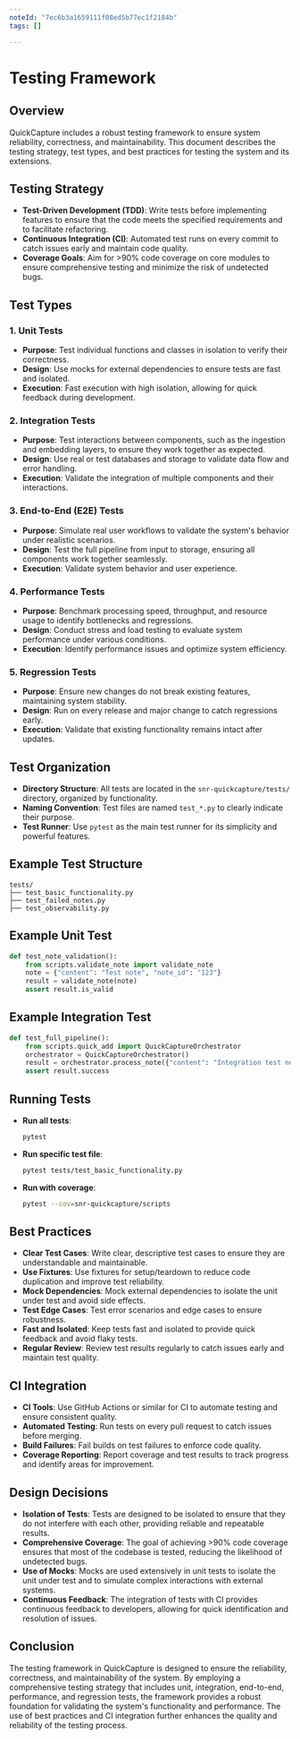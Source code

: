 ```yaml
---
noteId: "7ec6b3a1659111f08ed5b77ec1f2184b"
tags: []

---
```


# Testing Framework

## Overview

QuickCapture includes a robust testing framework to ensure system reliability, correctness, and maintainability. This document describes the testing strategy, test types, and best practices for testing the system and its extensions.

## Testing Strategy

- **Test-Driven Development (TDD)**: Write tests before implementing features to ensure that the code meets the specified requirements and to facilitate refactoring.
- **Continuous Integration (CI)**: Automated test runs on every commit to catch issues early and maintain code quality.
- **Coverage Goals**: Aim for >90% code coverage on core modules to ensure comprehensive testing and minimize the risk of undetected bugs.

## Test Types

### 1. Unit Tests
- **Purpose**: Test individual functions and classes in isolation to verify their correctness.
- **Design**: Use mocks for external dependencies to ensure tests are fast and isolated.
- **Execution**: Fast execution with high isolation, allowing for quick feedback during development.

### 2. Integration Tests
- **Purpose**: Test interactions between components, such as the ingestion and embedding layers, to ensure they work together as expected.
- **Design**: Use real or test databases and storage to validate data flow and error handling.
- **Execution**: Validate the integration of multiple components and their interactions.

### 3. End-to-End (E2E) Tests
- **Purpose**: Simulate real user workflows to validate the system's behavior under realistic scenarios.
- **Design**: Test the full pipeline from input to storage, ensuring all components work together seamlessly.
- **Execution**: Validate system behavior and user experience.

### 4. Performance Tests
- **Purpose**: Benchmark processing speed, throughput, and resource usage to identify bottlenecks and regressions.
- **Design**: Conduct stress and load testing to evaluate system performance under various conditions.
- **Execution**: Identify performance issues and optimize system efficiency.

### 5. Regression Tests
- **Purpose**: Ensure new changes do not break existing features, maintaining system stability.
- **Design**: Run on every release and major change to catch regressions early.
- **Execution**: Validate that existing functionality remains intact after updates.

## Test Organization

- **Directory Structure**: All tests are located in the `snr-quickcapture/tests/` directory, organized by functionality.
- **Naming Convention**: Test files are named `test_*.py` to clearly indicate their purpose.
- **Test Runner**: Use `pytest` as the main test runner for its simplicity and powerful features.

## Example Test Structure
```
tests/
├── test_basic_functionality.py
├── test_failed_notes.py
├── test_observability.py
```

## Example Unit Test
```python
def test_note_validation():
    from scripts.validate_note import validate_note
    note = {"content": "Test note", "note_id": "123"}
    result = validate_note(note)
    assert result.is_valid
```

## Example Integration Test
```python
def test_full_pipeline():
    from scripts.quick_add import QuickCaptureOrchestrator
    orchestrator = QuickCaptureOrchestrator()
    result = orchestrator.process_note({"content": "Integration test note"})
    assert result.success
```

## Running Tests

- **Run all tests**:
  ```bash
  pytest
  ```
- **Run specific test file**:
  ```bash
  pytest tests/test_basic_functionality.py
  ```
- **Run with coverage**:
  ```bash
  pytest --cov=snr-quickcapture/scripts
  ```

## Best Practices
- **Clear Test Cases**: Write clear, descriptive test cases to ensure they are understandable and maintainable.
- **Use Fixtures**: Use fixtures for setup/teardown to reduce code duplication and improve test reliability.
- **Mock Dependencies**: Mock external dependencies to isolate the unit under test and avoid side effects.
- **Test Edge Cases**: Test error scenarios and edge cases to ensure robustness.
- **Fast and Isolated**: Keep tests fast and isolated to provide quick feedback and avoid flaky tests.
- **Regular Review**: Review test results regularly to catch issues early and maintain test quality.

## CI Integration
- **CI Tools**: Use GitHub Actions or similar for CI to automate testing and ensure consistent quality.
- **Automated Testing**: Run tests on every pull request to catch issues before merging.
- **Build Failures**: Fail builds on test failures to enforce code quality.
- **Coverage Reporting**: Report coverage and test results to track progress and identify areas for improvement.

## Design Decisions

- **Isolation of Tests**: Tests are designed to be isolated to ensure that they do not interfere with each other, providing reliable and repeatable results.
- **Comprehensive Coverage**: The goal of achieving >90% code coverage ensures that most of the codebase is tested, reducing the likelihood of undetected bugs.
- **Use of Mocks**: Mocks are used extensively in unit tests to isolate the unit under test and to simulate complex interactions with external systems.
- **Continuous Feedback**: The integration of tests with CI provides continuous feedback to developers, allowing for quick identification and resolution of issues.

## Conclusion

The testing framework in QuickCapture is designed to ensure the reliability, correctness, and maintainability of the system. By employing a comprehensive testing strategy that includes unit, integration, end-to-end, performance, and regression tests, the framework provides a robust foundation for validating the system's functionality and performance. The use of best practices and CI integration further enhances the quality and reliability of the testing process.

 